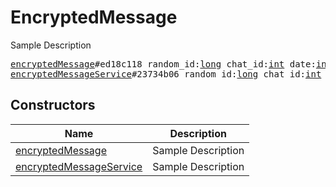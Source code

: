# EncryptedMessage

Sample Description

<pre>
<a href="../constructor/encryptedMessage.md">encryptedMessage</a>#ed18c118 random_id:<a href="../type/long.md">long</a> chat_id:<a href="../type/int.md">int</a> date:<a href="../type/int.md">int</a> bytes:<a href="../type/bytes.md">bytes</a> file:<a href="../type/EncryptedFile.md">EncryptedFile</a> = <a href="../type/EncryptedMessage.md">EncryptedMessage</a>;
<a href="../constructor/encryptedMessageService.md">encryptedMessageService</a>#23734b06 random_id:<a href="../type/long.md">long</a> chat_id:<a href="../type/int.md">int</a> date:<a href="../type/int.md">int</a> bytes:<a href="../type/bytes.md">bytes</a> = <a href="../type/EncryptedMessage.md">EncryptedMessage</a>;
</pre>

## Constructors

| Name | Description |
|------|-------------|
| [encryptedMessage](../constructor/encryptedMessage.md) | Sample Description |
| [encryptedMessageService](../constructor/encryptedMessageService.md) | Sample Description |


